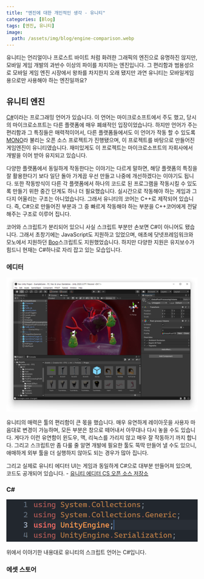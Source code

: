 ```yaml
---
title: "엔진에 대한 개인적인 생각 - 유니티"
categories: [Blog]
tags: [엔진, 유니티]
image:
  path: /assets/img/blog/engine-comparison.webp
---
```

유니티는 언리얼이나 프로스트 바이트 처럼 화려한 그래픽의 엔진으로 유명하진 않지만, 모바일 게임 개발의 과반수 이상의 파이를 차지하는 엔진입니다. 그 편리함과 범용성으로 모바일 게임 엔진 시장에서 왕좌를 차지한지 오래 됐지만 과연 유니티는 모바일게임용으로만 사용해야 하는 엔진일까요?

## 유니티 엔진

[C#](https://docs.microsoft.com/ko-kr/dotnet/csharp/tour-of-csharp/)이라는 프로그래밍 언어가 있습니다. 이 언어는 마이크로소프트에서 주도 했고, 당시의 마이크로소프트는 다른 플랫폼에 매우 폐쇄적인 입장이었습니다. 하지만 언어가 주는 편리함과 그 특징들은 매력적이어서, 다른 플랫폼들에서도 이 언어가 작동 할 수 있도록 [MONO](https://ko.wikipedia.org/wiki/모노_(소프트웨어))라 불리는 오픈 소스 프로젝트가 진행됐으며, 이 프로젝트를 바탕으로 만들어진 게임엔진이 유니티였습니다. 재미있게도 이 프로젝트는 마이크로소프트의 자회사에서 개발을 이어 받아 유지되고 있습니다.

다양한 플랫폼에서 동일하게 작동한다는 이야기는 다르게 말하면, 해당 플랫폼의 특징을 잘 활용한다기 보다 일단 돌아 가게끔 우선 만들고 나중에 개선하겠다는 이야기도 됩니다. 또한 작동방식이 다른 각 플랫폼에서 하나의 코드로 된 프로그램을 작동시킬 수 있도록 만들기 위한 중간 단계도 하나 더 필요했습니다. 실시간으로 작동해야 하는 게임과 그다지 어울리는 구조는 아니었습니다. 그래서 유니티의 코어는 C++로 제작되어 있습니다. 즉, C#으로 만들어진 부분과 그 중 빠르게 작동해야 하는 부분을 C++코어에게 전달해주는 구조로 이루어 집니다.

코어와 스크립트가 분리되어 있으니 사실 스크립트 부분만 손보면 C#이 아니어도 됐습니다. 그래서 초창기에는 JavaScript도 지원하고 있었으며, 애초에 닷넷프레임워크와 모노에서 지원하던 [Boo](https://en.wikipedia.org/wiki/Boo_(programming_language))스크립트도 지원했었습니다. 하지만 다양한 지원은 유지보수가 힘드니 현재는 C#하나로 자리 잡고 있는 모습입니다.

### 에디터

![](/assets/img/blog/engine-review-unity-editor.webp)

유니티의 매력은 툴의 편리함이 큰 몫을 했습니다. 매우 유연하게 레이아웃을 사용자 마음대로 변경이 가능하며, 모든 부분은 창으로 떼어내서 아무대나 다시 놓을 수도 있습니다. 게다가 이런 유연함이 윈도우, 맥, 리눅스를 가리지 않고 매우 잘 작동하기 까지 합니다. 그리고 스크립트만 좀 다룰 줄 알면 개발에 필요한 툴도 뚝딱 만들어 낼 수도 있으니, 애매하게 외부 툴을 더 실행하지 않아도 되는 경우가 많아 집니다.

그리고 실제로 유니티 에디터 UI는 게임과 동일하게 C#으로 대부분 만들어져 있으며, 코드도 공개되어 있습니다. - [유니티 에디터 CS 오픈 소스 저장소](https://github.com/Unity-Technologies/UnityCsReference)

### C#

![](/assets/img/blog/engine-review-unity-code.webp)

위에서 이야기한 내용대로 유니티의 스크립트 언어는 C#입니다.

### 에셋 스토어

